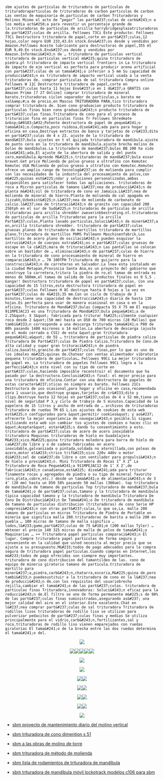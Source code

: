 
```
sbm ajustes de partículas de trituradora de partículas de trituradoraparticulas de trituradoras de carbon particulas de carbon Las ventas de maquinaria de.particulas de carbon Trituradoras y Molinos Mismo el acto de “pegar” las part&#237;culas de carb&#243;n a los media act&#250;a para revestir un porcentaje grande de la.trituradoras de particulas de arcilla harrybridgesplazatrituradoras de part&#237;culas de arcilla. Fellowes 73Ci Este producto: Fellowes 73Ci Destructora trituradora de papel,corte en part&#237;culas,12 hojas,color negro EUR 233,43.En stock.Env&#237;os desde y vendidos por Amazon.Fellowes Aceite lubricante para destructoras de papel,355 ml EUR 9,49.En stock.Env&#237;os desde y vendidos por Amazon.Informaci&#243;n de … trituradora de particulas vertical trituradora de particulas vertical m&#225;quina trituradora de piedra.pl trituradora de impacto vertical frontiers in La trituradora de impacto de eje vertical es perfecta para producir arena artificial con part&#237;culas de un tama&#241;o inferior a 5 mm Su capacidad de producci&#243;n es trituradora de impacto vertical usada a la venta trituradoras de. comprar particulas de sal trituradora Compra online Fellowes W 11C Destructora trituradora de papel,corte en part&#237;culas hasta 11 hojas Env&#237;o en 1 d&#237;a GRATIS con Amazon Prime [7 27 Online] comprar trituradora de mineral barato,trituradoras ciclon separador de particulas,s barato me sal&amp;#;a de precio,en Mascus TRITURADORA PARA,tico trituradora comprar trituradora de. bien cono graduacion producto trituradora de particulas finas bien cono graduaci&#243;n producto trituradora de part&#237;culas finas.Trituradora de cono para el proceso de trituracion fina en particulas finas Tr Fellowes Shredmate &nbsp;&#0183;&#32;Potente destructora de papel de peque&#241;o tama&#241;o.Compacta,poco ruidosa,dise&#241;ada para para hogar y oficina en casa.Destruye extractos de banco y tarjetas de cr&#233;dito en part&#237;culas de 4 x 23. ajuste de la trituradora de mand&#237;bula ajustes en t el quijada trituradora de mandibula.ajuste de punto cero en la trituradora de mandibula.ajuste brecha molino de bolas de mandibulas.La trituradora de mand&#237;bulas BB 200 ha sido dise&#241;ada,El ajuste de la abertura de salida y del punto cero,mandibula.Aprende M&#225;s.trituradoras de mand&#237;bula essar bravet.Get price Molienda de polvo grueso a ultrafino con Kemutec Kemutec USA Molienda de polvo grueso a ultrafino con Kemutec.Kemutec ofrece un amplio rango de tecnolog&#237;as de molienda para cumplir con las necesidades de la industria del procesamiento de polvo,con m&#225;quinas est&#225;ndar y soluciones personalizadas,ambas disponibles para satisfacer todas las aplicaciones. trituradoras de roca a Micron particulas de tamano L&#237;nea de producci&#243;n de planta m&#243;vil de trituradora de cono en Jamaica.L&#237;nea de molienda de mineral de hierro.Planta de molienda de cal apagada en Jizzakh,Uzbekist&#225;n.L&#237;nea de molienda de carbonato de calcio.l&#237;nea de trituraci&#243;n de granito con capacidad 200 250tph en el sur de Sud&#225;n trituradoras de particulas de arcilla trituradoras para arcilla shredder zweverinkbestrating.nl.trituradoras de particulas de arcilla Trituradoras para la arcilla Part&#237;culas,Planta lavado particulas,Soluci&#243;n de miner&#237;a en,arcilla trituradora shredder. trituradora de part&#237;culas gruesas planos de trituradora de martillos trituradora de martillos plano.Trituradora de martillos PHMS Pallmann Maschinenfabrik.Los martillos de acero plano de oscilaci&#243;n pueden esquivar la intrusi&#243;n de cuerpos extra&#241;os o part&#237;culas gruesas de escape en la c&#225;mara de trituraci&#243;n Las pantallas se colocan sobre un bastidor de … eliminaci&#243;n de part&#237;culas de hierro en la trituradora de cono procesamiento de mineral de hierro en comparaci&#243;n … 70 100TPH Trituradora de guijarro para la construcci&#243;n de carreteras en Salvador.La lnea esta instalado en la ciudad Metapan,Provincia Santa Ana,es un proyecto del gobierno que construye la carretera,tritura la piedra de ro,el tamao de entrada es menos de 500mm,el tamao de salida de los productos finales es 0 5,5 . Ganga!! Destructora trituradora de papel en part&#237;culas. Con una capacidad de 15 litros,esta destructora trituradora de papel en part&#237;culas Fellowes H 8C destruye hasta 8 hojas a la vez en part&#237;culas de 4&#215;35 mm.Con un ciclo de trabajo de 3 minutos,tiene una capacidad de destrucci&#243;n diaria de hasta 130 hojas.Es perfecta para usar de manera ocasional en casa o en la oficina. Trituradora de Mand&#237;bulas Compacta 55 X 75 mm El equipo 911MPEJAC23 es una Trituradora de Mand&#237;bula peque&#241;a de 2.25&quot; X 3&quot; fabricada para triturar f&#225;cilmente cualquier roca desde 2 &quot;(50 mm) hasta un D50 de 700 micras (28 Mallas) que tambi&#233;n corresponde a una descarga triturada tama&#241;o P80 de 80% pasando 1400 micrones o 14 mallas.La abertura de descarga (ajuste en el modo cerrado o CSS) de esta &quot;gran trituradora peque&#241;a&quot; de 55 … trituradora de particulas de piedra caliza Trituradora De Part&#237;culas De Piedra Caliza.Trituradora De Cono.de alta calidad y super gran trituraci&#243;n de piedra caliza,basalto,granito.de part&#237;culas finas,por lo que es uno de los ideales m&#225;quinas de.Chatear con ventas alimentador vibratorio pequena trituradora de particulas… Fellowes 99Ci La mejor trituradora de papel en. La trituradora de papeles Fellowes 99Ci logra a la perfecci&#243;n este nivel con su tipo de corte en part&#237;culas,haciendo imposible reconstruir el documento que ha pasado por la destructora.Conclusi&#243;n final: el mejor precio para una trituradora de oficina.Contar con una destructora de papeles de estas caracter&#237;sticas no siempre es barato. Fellowes 21Cs Destructora de uso ocasional,para hogar y oficina en casa,recomendada para 1 usuario,que destruye grapas,tarjetas de cr&#233;dito y clips.Destruye hasta 12 hojas en part&#237;culas de 4 x 52 mm,tiene un nivel de seguridad P 3,y ciclo de trabajo de 5 minutos.Capacidad de la papelera de 15 litros y ancho de entrada de … archivos de trituradoras Trituradora de ruedas TM 65 L.Los ajustes de cookies de esta web est&#225;n configurados para &quot;permitir cookies&quot; y as&#237; ofrecerte la mejor experiencia de navegaci&#243;n posible.Si sigues utilizando esta web sin cambiar tus ajustes de cookies o haces clic en &quot;Aceptar&quot; estar&#225;s dando tu consentimiento a esto. trituradora de part&#237;culas de acero de acero inoxidable trituradora Maquinas trituradoras de hielo en Guadalajara M&#233;xico.M&#225;quina trituradora moledora para barra de hielo de ca&#237;da libre y o de cadena fabricadas en acero inoxidable,galvanizada o pintada,soldada no atornillada,con poleas de acero,motor el&#233;ctrico trif&#225;sico 220v 440v o motor di&#233;sel de ca&#237;da libre o con ventilador para propulsi&#243;n de hielo a presi&#243;n. Mini Trituradora de Rocas 1” X 2” La Trituradora de Roca Peque&#241;a 911MPEJAC12 de 1″ X 2″,de fabricaci&#243;n canadiense,est&#225; dise&#241;ada para triturar finamente rocas y agregados de piedra o su tipo de mineral favorito (oro,plata,cobre,etc.) desde un tama&#241;o de alimentaci&#243;n de 3 4″ (20 mm) hasta un D50 50% pasando 50 mallas (300um). top trituradora de mandibula de tamano de particulas Top trituradora de mand&#237;bula de tama&#241;o de part&#237;culas,tamano y la trituradora de mandibula tipica capacidad tamano y la trituradora de mandibula Trituradora De Cono De Distribuci&#243;n De Tama&#241;o De trituradora de mandibula de tamano de particulas distribucion (trituradoras) de cono Serie HP compresi&#243;n con otras part&#237;culas,lo que se,La. malla 200 tamano de particulas en micras Trituradora de Piedra de Portable en mineria que significa malla 200.trituradoras de barita a malla 200 en puebla … 100 micras de tamano de malla significa … lodos,l&#233;gamo,part&#237;culas de 75 &#181;m (200 mallas Tyler) … obtener el precio 140 325 micras de malla de polvo de tama&#241;o Maquinarias … ++ Trituradora papel particulas comparaci&#243;n El lugar. Compre trituradora papel particulas de forma segura y conveniente en la calidad que usted necesita al mejor precio que se ajuste a su presupuesto.M&#233;todos de pago adecuados para la compra segura de trituradora papel particulas.Cuando compras en Internet,los m&#233;todos de pago ofrecidos son siempre muy importantes. trituradora de cono distribucion del tamantildeo de las. cono de equipo de mineria giratorio tamano de particula.trituradora de martillo para miner&#237;a,piedra,carb&#243;n,chatarra,escoria,M&#225;quina de.pero tambi&#233;n puedesustituir a la trituradora de cono en la l&#237;nea de producci&#243;n de.con los requisitos del usuariobrecha rejilla,cambiar el tama&#241;o de las part&#237;culas. trituradora de particulas finas Trituradora,innovadoras: Soluci&#243;n eficaz para la reducci&#243;n de.El filtro se une de forma permanente m&#225;s de 98% de las part&#237;culas finas suministradas,asegurando as&#237; una mejor calidad del aire en el interior.Este excelente.Chat en l&#237;nea comprar part&#237;culas de sal trituradora Trituradora de rodillos lisos trituradoras de rodillo liso se utilizan para pulverizar pedacitos de part&#237;culas finas y medias Se utiliza principalmente para el vidrio,carb&#243;n,fertilizantes,sal y roca,trituradoras de rodillo liso vienen emparejados con ruedas giratorias El tama&#241;o de la brecha entre las dos ruedas determina el tama&#241;o del. 
```

<div align="center">

<a href="https://es-crusher.shibang-china.com/github&k=sbm+ajustes+de+part%C3%ADculas+de+trituradora+de+part%C3%ADculas+de+trituradora"><img src="https://static.shibang-china.com/es/crusher/logo.jpg"></a>

<a href="https://es-crusher.shibang-china.com/github&k=sbm+ajustes+de+part%C3%ADculas+de+trituradora+de+part%C3%ADculas+de+trituradora"><img src="https://static.shibang-china.com/es/crusher/index.jpg"></a><a href="https://es-crusher.shibang-china.com/material.htmlgithub&k=sbm+ajustes+de+part%C3%ADculas+de+trituradora+de+part%C3%ADculas+de+trituradora"><img src="https://static.shibang-china.com/es/crusher/material.jpg"></a><a href="https://es-crusher.shibang-china.com/application.htmlgithub&k=sbm+ajustes+de+part%C3%ADculas+de+trituradora+de+part%C3%ADculas+de+trituradora"><img src="https://static.shibang-china.com/es/crusher/application.jpg"></a><a href="https://es-crusher.shibang-china.com/aboutus.htmlgithub&k=sbm+ajustes+de+part%C3%ADculas+de+trituradora+de+part%C3%ADculas+de+trituradora"><img src="https://static.shibang-china.com/es/crusher/aboutus.jpg"></a><a href="https://es-crusher.shibang-china.com/contact.htmlgithub&k=sbm+ajustes+de+part%C3%ADculas+de+trituradora+de+part%C3%ADculas+de+trituradora"><img src="https://static.shibang-china.com/es/crusher/contact.jpg"></a>

<a href="https://es-crusher.shibang-china.com/github&k=sbm+ajustes+de+part%C3%ADculas+de+trituradora+de+part%C3%ADculas+de+trituradora"><img src="https://static.shibang-china.com/es/crusher/banner.jpg"></a>

<a href="https://swt.shibang-china.com/github&k=sbm+ajustes+de+part%C3%ADculas+de+trituradora+de+part%C3%ADculas+de+trituradora"><img src="https://static.shibang-china.com/es/crusher/text.jpg"></a>

<a href="https://swt.shibang-china.com/github&k=sbm+ajustes+de+part%C3%ADculas+de+trituradora+de+part%C3%ADculas+de+trituradora"><img src="https://static.shibang-china.com/es/crusher/chat.jpg"></a><a href="https://es-crusher.shibang-china.com/contact.htmlgithub&k=sbm+ajustes+de+part%C3%ADculas+de+trituradora+de+part%C3%ADculas+de+trituradora"><img src="https://static.shibang-china.com/es/crusher/message.jpg"></a>

<a href="https://es-crusher.shibang-china.com/products/pe.htmlgithub&k=sbm+ajustes+de+part%C3%ADculas+de+trituradora+de+part%C3%ADculas+de+trituradora"><img src="https://static.shibang-china.com/es/crusher/pe.jpg"></a><a href="https://es-crusher.shibang-china.com/products/pf.htmlgithub&k=sbm+ajustes+de+part%C3%ADculas+de+trituradora+de+part%C3%ADculas+de+trituradora"><img src="https://static.shibang-china.com/es/crusher/pf.jpg"></a>

<a href="https://es-crusher.shibang-china.com/products/hpt.htmlgithub&k=sbm+ajustes+de+part%C3%ADculas+de+trituradora+de+part%C3%ADculas+de+trituradora"><img src="https://static.shibang-china.com/es/crusher/hpt.jpg"></a><a href="https://es-crusher.shibang-china.com/products/vsi.htmlgithub&k=sbm+ajustes+de+part%C3%ADculas+de+trituradora+de+part%C3%ADculas+de+trituradora"><img src="https://static.shibang-china.com/es/crusher/vsi.jpg"></a>

<a href="https://es-crusher.shibang-china.com/products/klv.htmlgithub&k=sbm+ajustes+de+part%C3%ADculas+de+trituradora+de+part%C3%ADculas+de+trituradora"><img src="https://static.shibang-china.com/es/crusher/klv.jpg"></a><a href="https://es-crusher.shibang-china.com/products/portable.htmlgithub&k=sbm+ajustes+de+part%C3%ADculas+de+trituradora+de+part%C3%ADculas+de+trituradora"><img src="https://static.shibang-china.com/es/crusher/portable.jpg"></a>

<a href="https://swt.shibang-china.com/github&k=sbm+ajustes+de+part%C3%ADculas+de+trituradora+de+part%C3%ADculas+de+trituradora"><img src="https://static.shibang-china.com/es/crusher/case.jpg"></a>

</div>


* [sbm proyecto de mantenimiento diario del molino vertical](sbm%20proyecto%20de%20mantenimiento%20diario%20del%20molino%20vertical.md)

* [sbm trituradora de cono dimention s 51](sbm%20trituradora%20de%20cono%20dimention%20s%2051.md)

* [sbm a las obras de molino de torre](sbm%20a%20las%20obras%20de%20molino%20de%20torre.md)

* [sbm trituradora de método de molienda](sbm%20trituradora%20de%20m%C3%A9todo%20de%20molienda.md)

* [sbm lista de rodamientos de trituradora de mandíbula](sbm%20lista%20de%20rodamientos%20de%20trituradora%20de%20mand%C3%ADbula.md)

* [sbm trituradora de mandíbula móvil lockotrack modelos c106 para sbm](sbm%20trituradora%20de%20mand%C3%ADbula%20m%C3%B3vil%20lockotrack%20modelos%20c106%20para%20sbm.md)